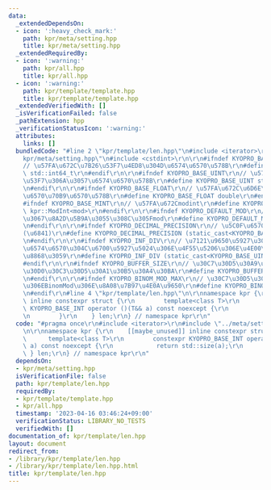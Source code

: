 ```yaml
---
data:
  _extendedDependsOn:
  - icon: ':heavy_check_mark:'
    path: kpr/meta/setting.hpp
    title: kpr/meta/setting.hpp
  _extendedRequiredBy:
  - icon: ':warning:'
    path: kpr/all.hpp
    title: kpr/all.hpp
  - icon: ':warning:'
    path: kpr/template/template.hpp
    title: kpr/template/template.hpp
  _extendedVerifiedWith: []
  _isVerificationFailed: false
  _pathExtension: hpp
  _verificationStatusIcon: ':warning:'
  attributes:
    links: []
  bundledCode: "#line 2 \"kpr/template/len.hpp\"\n#include <iterator>\r\n#line 2 \"\
    kpr/meta/setting.hpp\"\n#include <cstdint>\r\n\r\n#ifndef KYOPRO_BASE_INT\r\n\
    // \u57FA\u672C\u7B26\u53F7\u4ED8\u304D\u6574\u6570\u578B\r\n#define KYOPRO_BASE_INT\
    \ std::int64_t\r\n#endif\r\n\r\n#ifndef KYOPRO_BASE_UINT\r\n// \u57FA\u672C\u7B26\
    \u53F7\u306A\u3057\u6574\u6570\u578B\r\n#define KYOPRO_BASE_UINT std::uint64_t\r\
    \n#endif\r\n\r\n#ifndef KYOPRO_BASE_FLOAT\r\n// \u57FA\u672C\u6D6E\u52D5\u5C0F\
    \u6570\u70B9\u6570\u578B\r\n#define KYOPRO_BASE_FLOAT double\r\n#endif\r\n\r\n\
    #ifndef KYOPRO_BASE_MINT\r\n// \u57FA\u672Cmodint\r\n#define KYOPRO_BASE_MINT\
    \ kpr::ModInt<mod>\r\n#endif\r\n\r\n#ifndef KYOPRO_DEFAULT_MOD\r\n// \u554F\u984C\
    \u3067\u8A2D\u5B9A\u3055\u308C\u305Fmod\r\n#define KYOPRO_DEFAULT_MOD (static_cast<KYOPRO_BASE_UINT>(998244353))\r\
    \n#endif\r\n\r\n#ifndef KYOPRO_DECIMAL_PRECISION\r\n// \u5C0F\u6570\u7CBE\u5EA6\
    (\u6841)\r\n#define KYOPRO_DECIMAL_PRECISION (static_cast<KYOPRO_BASE_UINT>(12))\r\
    \n#endif\r\n\r\n#ifndef KYOPRO_INF_DIV\r\n// \u7121\u9650\u5927\u3092\u8868\u3059\
    \u6574\u6570\u304C\u6700\u5927\u5024\u306E\u4F55\u5206\u306E\u4E00\u304B\u3092\
    \u8868\u3059\r\n#define KYOPRO_INF_DIV (static_cast<KYOPRO_BASE_UINT>(3))\r\n\
    #endif\r\n\r\n#ifndef KYOPRO_BUFFER_SIZE\r\n// \u30C7\u30D5\u30A9\u30EB\u30C8\u306E\
    \u30D0\u30C3\u30D5\u30A1\u30B5\u30A4\u30BA\r\n#define KYOPRO_BUFFER_SIZE (static_cast<KYOPRO_BASE_UINT>(2048))\r\
    \n#endif\r\n\r\n#ifndef KYOPRO_BINOM_MOD_MAX\r\n// \u30C7\u30D5\u30A9\u30EB\u30C8\
    \u306EBinomMod\u306E\u8A08\u7B97\u4E0A\u9650\r\n#define KYOPRO_BINOM_MOD_MAX (static_cast<KYOPRO_BASE_UINT>(1000000))\r\
    \n#endif\r\n#line 4 \"kpr/template/len.hpp\"\n\r\nnamespace kpr {\r\n    [[maybe_unused]]\
    \ inline constexpr struct {\r\n        template<class T>\r\n        constexpr\
    \ KYOPRO_BASE_INT operator ()(T&& a) const noexcept {\r\n            return std::size(a);\r\
    \n        }\r\n    } len;\r\n} // namespace kpr\r\n"
  code: "#pragma once\r\n#include <iterator>\r\n#include \"../meta/setting.hpp\"\r\
    \n\r\nnamespace kpr {\r\n    [[maybe_unused]] inline constexpr struct {\r\n  \
    \      template<class T>\r\n        constexpr KYOPRO_BASE_INT operator ()(T&&\
    \ a) const noexcept {\r\n            return std::size(a);\r\n        }\r\n   \
    \ } len;\r\n} // namespace kpr\r\n"
  dependsOn:
  - kpr/meta/setting.hpp
  isVerificationFile: false
  path: kpr/template/len.hpp
  requiredBy:
  - kpr/template/template.hpp
  - kpr/all.hpp
  timestamp: '2023-04-16 03:46:24+09:00'
  verificationStatus: LIBRARY_NO_TESTS
  verifiedWith: []
documentation_of: kpr/template/len.hpp
layout: document
redirect_from:
- /library/kpr/template/len.hpp
- /library/kpr/template/len.hpp.html
title: kpr/template/len.hpp
---
```

